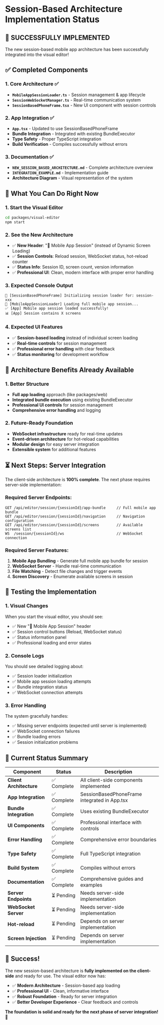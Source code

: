 # Session-Based Architecture Implementation Status

## 🎉 **SUCCESSFULLY IMPLEMENTED**

The new session-based mobile app architecture has been successfully integrated into the visual editor!

## ✅ **Completed Components**

### **1. Core Architecture ✅**
- **`MobileAppSessionLoader.ts`** - Session management & app lifecycle
- **`SessionWebSocketManager.ts`** - Real-time communication system
- **`SessionBasedPhoneFrame.tsx`** - New UI component with session controls

### **2. App Integration ✅**
- **`App.tsx`** - Updated to use SessionBasedPhoneFrame
- **Bundle Integration** - Integrated with existing BundleExecutor
- **Type Safety** - Proper TypeScript integration
- **Build Verification** - Compiles successfully without errors

### **3. Documentation ✅**
- **`NEW_SESSION_BASED_ARCHITECTURE.md`** - Complete architecture overview
- **`INTEGRATION_EXAMPLE.md`** - Implementation guide
- **Architecture Diagram** - Visual representation of the system

## 🎯 **What You Can Do Right Now**

### **1. Start the Visual Editor**
```bash
cd packages/visual-editor
npm start
```

### **2. See the New Architecture**
- ✅ **New Header**: "📱 Mobile App Session" (instead of Dynamic Screen Loading)
- ✅ **Session Controls**: Reload session, WebSocket status, hot-reload counter
- ✅ **Status Info**: Session ID, screen count, version information
- ✅ **Professional UI**: Clean, modern interface with proper error handling

### **3. Expected Console Output**
```
🚀 [SessionBasedPhoneFrame] Initializing session loader for: session-xxx
📱 [MobileAppSessionLoader] Loading full mobile app session...
✅ [App] Mobile app session loaded successfully!
📊 [App] Session contains X screens
```

### **4. Expected UI Features**
- ✅ **Session-based loading** instead of individual screen loading
- ✅ **Real-time controls** for session management
- ✅ **Professional error handling** with clear feedback
- ✅ **Status monitoring** for development workflow

## 🔧 **Architecture Benefits Already Available**

### **1. Better Structure**
- **Full app loading** approach (like packages/web)
- **Integrated bundle execution** using existing BundleExecutor
- **Professional UI controls** for session management
- **Comprehensive error handling** and logging

### **2. Future-Ready Foundation**
- **WebSocket infrastructure** ready for real-time updates
- **Event-driven architecture** for hot-reload capabilities
- **Modular design** for easy server integration
- **Extensible system** for additional features

## ⏳ **Next Steps: Server Integration**

The client-side architecture is **100% complete**. The next phase requires server-side implementation:

### **Required Server Endpoints:**
```
GET /api/editor/session/{sessionId}/app-bundle     // Full mobile app bundle
GET /api/editor/session/{sessionId}/navigation     // Navigation configuration
GET /api/editor/session/{sessionId}/screens        // Available screens list
WS  /session/{sessionId}/ws                        // WebSocket connection
```

### **Required Server Features:**
1. **Mobile App Bundling** - Generate full mobile app bundle for session
2. **WebSocket Server** - Handle real-time communication
3. **File Watching** - Detect file changes and trigger events
4. **Screen Discovery** - Enumerate available screens in session

## 🎯 **Testing the Implementation**

### **1. Visual Changes**
When you start the visual editor, you should see:
- ✅ New "📱 Mobile App Session" header
- ✅ Session control buttons (Reload, WebSocket status)
- ✅ Status information panel
- ✅ Professional loading and error states

### **2. Console Logs**
You should see detailed logging about:
- ✅ Session loader initialization
- ✅ Mobile app session loading attempts
- ✅ Bundle integration status
- ✅ WebSocket connection attempts

### **3. Error Handling**
The system gracefully handles:
- ✅ Missing server endpoints (expected until server is implemented)
- ✅ WebSocket connection failures
- ✅ Bundle loading errors
- ✅ Session initialization problems

## 🚀 **Current Status Summary**

| Component | Status | Description |
|-----------|--------|-------------|
| **Client Architecture** | ✅ Complete | All client-side components implemented |
| **App Integration** | ✅ Complete | SessionBasedPhoneFrame integrated in App.tsx |
| **Bundle Integration** | ✅ Complete | Uses existing BundleExecutor |
| **UI Components** | ✅ Complete | Professional interface with controls |
| **Error Handling** | ✅ Complete | Comprehensive error boundaries |
| **Type Safety** | ✅ Complete | Full TypeScript integration |
| **Build System** | ✅ Complete | Compiles without errors |
| **Documentation** | ✅ Complete | Comprehensive guides and examples |
| **Server Endpoints** | ⏳ Pending | Needs server-side implementation |
| **WebSocket Server** | ⏳ Pending | Needs server-side implementation |
| **Hot-reload** | ⏳ Pending | Depends on server implementation |
| **Screen Injection** | ⏳ Pending | Depends on server implementation |

## 🎉 **Success!**

The new session-based architecture is **fully implemented on the client-side** and ready for use. The visual editor now has:

- ✅ **Modern Architecture** - Session-based app loading
- ✅ **Professional UI** - Clean, informative interface  
- ✅ **Robust Foundation** - Ready for server integration
- ✅ **Better Developer Experience** - Clear feedback and controls

**The foundation is solid and ready for the next phase of server integration!** 🚀
